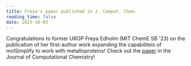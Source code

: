 ```yaml
---
title: Freya's paper published in J. Comput. Chem.
reading_time: false
date: 2023-10-03
---
```


Congratulations to former UROP Freya Edholm (MIT ChemE SB '23) on the publication of her first-author work expanding the capabiliteis of molSimplify to work with metalloproteins! Check out the [paper](/publication/edholm-protein3d-2023/) in the Journal of Computational Chemistry!

<!--more-->
